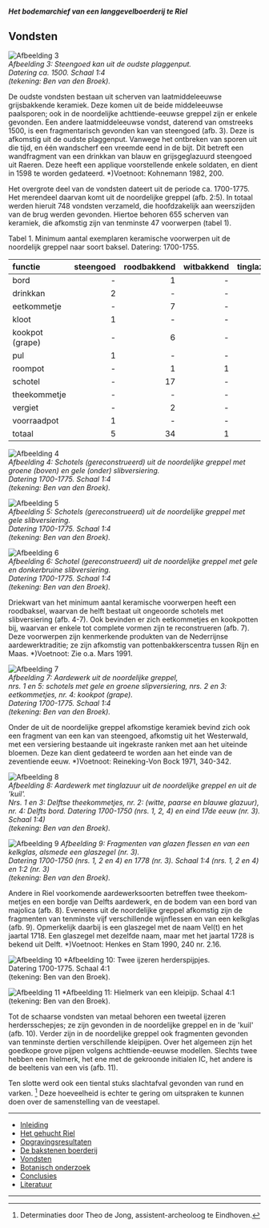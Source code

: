 ##### Het bodemarchief van een langgevelboerderij te Riel

## Vondsten

![Afbeelding 3](imgaes/afb3.jpg)  
*Afbeelding 3: Steengoed kan uit de oudste plaggenput.  
Datering ca. 1500. Schaal 1:4  
(tekening: Ben van den Broek).*

De oudste vondsten bestaan uit scherven van laatmiddeleeuwse grijsbakkende keramiek. Deze komen uit de beide middeleeuwse paalsporen; ook in de noordelijke achttiende-eeuwse greppel zijn er enkele gevonden. Een andere laatmiddeleeuwse vondst, daterend van omstreeks 1500, is een fragmentarisch gevonden kan van steengoed (afb. 3). Deze is afkomstig uit de oudste plaggenput. Vanwege het ontbreken van sporen uit die tijd, en één wandscherf een vreemde eend in de bijt. Dit betreft een wandfragment van een drinkkan van blauw en grijsgeglazuurd steengoed uit Raeren. Deze heeft een applique voorstellende enkele soldaten, en dient in 1598 te worden gedateerd. *)Voetnoot: Kohnemann 1982, 200.

Het overgrote deel van de vondsten dateert uit de periode ca. 1700-1775. Het merendeel daarvan komt uit de noordelijke greppel (afb. 2:5). In totaal werden hieruit 748 vondsten verzameld, die hoofdzakelijk aan weerszijden van de brug werden gevonden. Hiertoe behoren 655 scherven van keramiek, die afkomstig zijn van tenminste 47 voorwerpen (tabel 1).

Tabel 1. Minimum aantal exemplaren keramische voorwerpen uit de noordelijk greppel naar soort baksel. Datering: 1700-1755.

|functie | steengoed | roodbakkend | witbakkend | tinglazuur |
|:---|---:|---:|---:|---:|
| bord | - | 1 | - | 6 |
| drinkkan | 2 | - | - | - |
| eetkommetje | - | 7 | - | - |
| kloot | 1 | - | - | - |
| kookpot (grape) | - | 6 | - | - |
| pul | 1 | - | - | - |
| roompot | - | 1 | 1 | - |
| schotel | - | 17 | - | - |
| theekommetje | - | - | - | 1 |
| vergiet | - | 2 | - | - |
| voorraadpot | 1 | - | - | - |
| totaal | 5 | 34 | 1 | 7 |

![Afbeelding 4](imgaes/afb4.jpg)  
*Afbeelding 4: Schotels (gereconstrueerd) uit de noordelijke greppel met groene (boven) en gele (onder) slibversiering.  
Datering 1700-1775. Schaal 1:4  
(tekening: Ben van den Broek).*


![Afbeelding 5](imgaes/afb5.jpg)  
*Afbeelding 5: Schotels (gereconstrueerd) uit de noordelijke greppel met gele slibversiering.  
Datering 1700-1775. Schaal 1:4  
(tekening: Ben van den Broek).*


![Afbeelding 6](imgaes/afb6.jpg)  
*Afbeelding 6: Schotel (gereconstrueerd) uit de noordelijke greppel met gele en donkerbruine slibversiering.  
Datering 1700-1775. Schaal 1:4  
(tekening: Ben van den Broek).*

Driekwart van het minimum aantal keramische voorwerpen heeft een roodbaksel, waarvan de helft bestaat uit ongeoorde schotels met slibversiering (afb. 4-7). Ook bevinden er zich eetkommetjes en kookpotten bij, waarvan er enkele tot complete vormen zijn te reconstrueren (afb. 7). Deze voorwerpen zijn kenmerkende produkten van de Nederrijnse aardewerktraditie; ze zijn afkomstig van pottenbakkerscentra tussen Rijn en Maas. *)Voetnoot: Zie o.a. Mars 1991.


![Afbeelding 7](imgaes/afb7.jpg)  
*Afbeelding 7: Aardewerk uit de noordelijke greppel,  
nrs. 1 en 5: schotels met gele en groene slipversiering, nrs. 2 en 3: eetkommetjes, nr. 4: kookpot (grape).  
Datering 1700-1775. Schaal 1:4  
(tekening: Ben van den Broek).*

Onder de uit de noordelijke greppel afkomstige keramiek bevind zich ook een fragment van een kan van steengoed, afkomstig uit het Westerwald, met een versiering bestaande uit ingekraste ranken met aan het uiteinde bloemen. Deze kan dient gedateerd te worden aan het einde van de zeventiende eeuw. *)Voetnoot: Reineking-Von Bock 1971, 340-342.


![Afbeelding 8](imgaes/afb8.jpg)  
*Afbeelding 8: Aardewerk met tinglazuur uit de noordelijke greppel en uit de 'kuil'.  
Nrs. 1 en 3: Delftse theekommetjes, nr. 2: (witte, paarse en blauwe glazuur), nr. 4: Delfts bord. Datering 1700-1750 (nrs. 1, 2, 4) en eind 17de eeuw (nr. 3). Schaal 1:4)  
(tekening: Ben van den Broek).*


![Afbeelding 9](imgaes/afb9.jpg)
*Afbeelding 9: Fragmenten van glazen flessen en van een kelkglas, alsmede een glaszegel (nr. 3).  
Datering 1700-1750 (nrs. 1, 2 en 4) en 1778 (nr. 3). Schaal 1:4 (nrs. 1, 2 en 4) en 1:2 (nr. 3)  
(tekening: Ben van den Broek).*

Andere in Riel voorkomende aardewerk­soorten betreffen twee theekom­metjes en een bordje van Delfts aardewerk, en de bodem van een bord van majolica (afb. 8). Eveneens uit de noordelijke greppel afkomstig zijn de fragmenten van tenminste vijf verschillende wijnflessen en van een kelkglas (afb. 9). Opmerkelijk daarbij is een glaszegel met de naam Vel(t) en het jaartal 1718. Een glaszegel met dezelfde naam, maar met het jaartal 1728 is bekend uit Delft. *)Voetnoot: Henkes en Stam 1990, 240 nr. 2.16.


![Afbeelding 10](imgaes/afb10.jpg)
*Afbeelding 10: Twee ijzeren herderspijpjes.  
Datering 1700-1775. Schaal 4:1  
(tekening: Ben van den Broek).


![Afbeelding 11](imgaes/afb11.jpg)
*Afbeelding 11: Hielmerk van een kleipijp. Schaal 4:1  
(tekening: Ben van den Broek).

Tot de schaarse vondsten van metaal behoren een tweetal ijzeren herdersschepjes; ze zijn gevonden in de noordelijke greppel en in de 'kuil' (afb. 10). Verder zijn in de noordelijke greppel ook fragmenten gevonden van tenminste dertien verschillende kleipijpen. Over het algemeen zijn het goedkope grove pijpen volgens achttiende-eeuwse modellen. Slechts twee hebben een hielmerk, het ene met de gekroonde initialen IC, het andere is de beeltenis van een vis (afb. 11).

Ten slotte werd ook een tiental stuks slachtafval gevonden van rund en varken. [^voetnoot12]  Deze hoeveelheid is echter te gering om uitspraken te kunnen doen over de samenstelling van de veestapel.

---
- [Inleiding](inleiding)
- [Het gehucht Riel](gehuchtriel)
- [Opgravingsresultaten](opgraving)
- [De bakstenen boerderij](opgraving#boerderij)
- [Vondsten](vondsten)
- [Botanisch onderzoek](botanisch)
- [Conclusies](conclusies)
- [Literatuur](literatuur)

---
[^voetnoot12]: Determinaties door Theo de Jong, assistent-archeoloog te Eindhoven.
